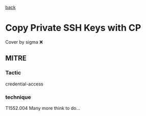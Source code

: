 [back](../index.md)
# Copy Private SSH Keys with CP
Cover by sigma :x: 
## MITRE
### Tactic
credential-access
### technique
T1552.004
Many more think to do...